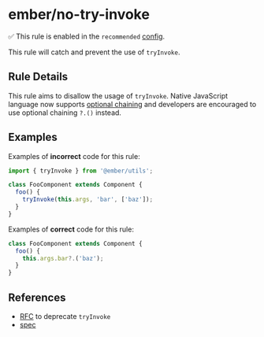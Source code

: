 # ember/no-try-invoke

✅ This rule is enabled in the `recommended` [config](https://github.com/ember-cli/eslint-plugin-ember#-configurations).

<!-- end auto-generated rule header -->

This rule will catch and prevent the use of `tryInvoke`.

## Rule Details

This rule aims to disallow the usage of `tryInvoke`. Native JavaScript language now supports [optional chaining](https://developer.mozilla.org/en-US/docs/Web/JavaScript/Reference/Operators/Optional_chaining) and developers are encouraged to use optional chaining `?.()` instead.

## Examples

Examples of **incorrect** code for this rule:

```js
import { tryInvoke } from '@ember/utils';

class FooComponent extends Component {
  foo() {
    tryInvoke(this.args, 'bar', ['baz']);
  }
}
```

Examples of **correct** code for this rule:

```js
class FooComponent extends Component {
  foo() {
    this.args.bar?.('baz');
  }
}
```

## References

- [RFC](https://github.com/emberjs/rfcs/pull/673) to deprecate `tryInvoke`
- [spec](https://api.emberjs.com/ember/release/functions/@ember%2Futils/tryInvoke)
